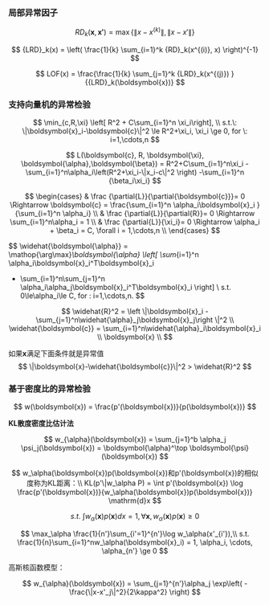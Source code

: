 ### 局部异常因子

$$
{RD}_k(\boldsymbol{x},\boldsymbol{x'}) = \max\{\|x-x^{(k)}\|, \|x-x' \|\}
$$

$$
{LRD}_k(x) = \left( \frac{1}{k} \sum_{i=1}^k {RD}_k(x^{(i)}, x) \right)^{-1}
$$

$$
LOF(x) =  \frac{\frac{1}{k} \sum_{j=1}^k {LRD}_k(x^{(j)}) }
{{LRD}_k(\boldsymbol{x})}
$$

### 支持向量机的异常检验

$$
\min_{c,R,\xi} \left[ R^2 + C\sum_{i=1}^n \xi_i\right], \\
s.t.\: 
\|\boldsymbol{x}_i-\boldsymbol{c}\|^2 \le R^2+\xi_i, \xi_i \ge 0, 
for \: i=1,\cdots,n
$$

$$
L(\boldsymbol{c}, R, \boldsymbol{\xi}, \boldsymbol{\alpha},\boldsymbol{\beta})
= R^2+C\sum_{i=1}^n\xi_i -\sum_{i=1}^n\alpha_i\left(R^2+\xi_i-\|x_i-c\|^2 \right) -\sum_{i=1}^n {\beta_i\xi_i}
$$

$$
\begin{cases}
& 
\frac {\partial{L}}{\partial{\boldsymbol{c}}}= 0 
\Rightarrow 
\boldsymbol{c} = \frac{\sum_{i=1}^n \alpha_i\boldsymbol{x}_i }{\sum_{i=1}^n \alpha_i} 
\\
&
\frac {\partial{L}}{\partial{R}}= 0 
\Rightarrow
\sum_{i=1}^n\alpha_i = 1
\\
&
\frac {\partial{L}}{\xi_i}= 0 
\Rightarrow
\alpha_i + \beta_i = C, \forall i = 1,\cdots,n
\\
\end{cases}
$$

$$
\widehat{\boldsymbol{\alpha}} = \mathop{\arg\max}_\boldsymbol{\alpha} 
\left[ \sum_{i=1}^n \alpha_i\boldsymbol{x}_i^T\boldsymbol{x}_i 
- \sum_{i=1}^n\sum_{j=1}^n \alpha_i\alpha_j\boldsymbol{x}_i^T\boldsymbol{x}_i 
\right] \\
s.t. 0\le\alpha_i\le C, for \: i=1,\cdots,n.
$$

$$
\widehat{R}^2 = \left \|\boldsymbol{x}_i - \sum_{j=1}^n\widehat{\alpha}_j\boldsymbol{x}_j\right \|^2 \\
\widehat{\boldsymbol{c}} = \sum_{i=1}^n\widehat{\alpha}_i\boldsymbol{x}_i 
\\
\boldsymbol{x}
\\
$$

如果$\boldsymbol{x}$满足下面条件就是异常值
$$
\|\boldsymbol{x}-\widehat{\boldsymbol{c}}\|^2 > \widehat{R}^2
$$

### 基于密度比的异常检验

$$
w(\boldsymbol{x}) = \frac{p'(\boldsymbol{x})}{p(\boldsymbol{x})}
$$

**KL散度密度比估计法**

$$
w_{\alpha}(\boldsymbol{x}) = \sum_{j=1}^b \alpha_j \psi_j(\boldsymbol{x}) = 
\boldsymbol{\alpha}^\top \boldsymbol{\psi}(\boldsymbol{x})
$$

$$
w_\alpha(\boldsymbol{x})p(\boldsymbol{x})和p'(\boldsymbol{x})的相似度称为KL距离：\\
KL(p'\|w_\alpha P) = \int p'(\boldsymbol{x}) \log \frac{p'(\boldsymbol{x})}{w_\alpha(\boldsymbol{x})p(\boldsymbol{x})} \mathrm{d}x
$$

$$
s.t. \:
\int w_\alpha(\boldsymbol{x})p(\boldsymbol{x})dx = 1, \forall\boldsymbol{x},w_\alpha(\boldsymbol{x})p(\boldsymbol{x}) \ge 0
$$

$$
\max_\alpha \frac{1}{n'}\sum_{i'=1}^{n'}\log w_\alpha(x'_{i'}),\\
s.t. \frac{1}{n}\sum_{i=1}^nw_\alpha(\boldsymbol{x}_i) = 1, \alpha_i, \cdots, \alpha_{n'} \ge 0
$$

高斯核函数模型：

$$
w_{\alpha}(\boldsymbol{x}) = \sum_{j=1}^{n'}\alpha_j \exp\left( -\frac{\|x-x'_j\|^2}{2\kappa^2}
\right)
$$


